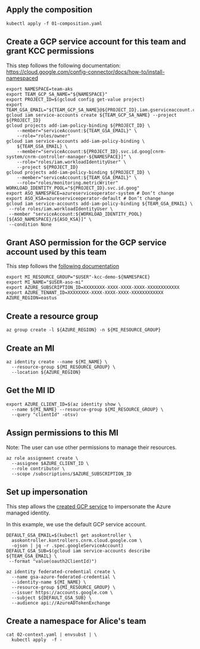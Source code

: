 ## Apply the composition
```
kubectl apply -f 01-composition.yaml
```

## Create a GCP service account for this team and grant KCC permissions

This step follows the following documentation:
https://cloud.google.com/config-connector/docs/how-to/install-namespaced

```
export NAMESPACE=team-aks
export TEAM_GCP_SA_NAME="${NAMESPACE}"
export PROJECT_ID=$(gcloud config get-value project)
export TEAM_GSA_EMAIL="${TEAM_GCP_SA_NAME}@${PROJECT_ID}.iam.gserviceaccount.com"
gcloud iam service-accounts create ${TEAM_GCP_SA_NAME} --project ${PROJECT_ID}
gcloud projects add-iam-policy-binding ${PROJECT_ID} \
    --member="serviceAccount:${TEAM_GSA_EMAIL}" \
    --role="roles/owner"
gcloud iam service-accounts add-iam-policy-binding \
    ${TEAM_GSA_EMAIL} \
    --member="serviceAccount:${PROJECT_ID}.svc.id.goog[cnrm-system/cnrm-controller-manager-${NAMESPACE}]" \
    --role="roles/iam.workloadIdentityUser" \
    --project ${PROJECT_ID}
gcloud projects add-iam-policy-binding ${PROJECT_ID} \
    --member="serviceAccount:${TEAM_GSA_EMAIL}" \
    --role="roles/monitoring.metricWriter"
WORKLOAD_IDENTITY_POOL="${PROJECT_ID}.svc.id.goog"
export ASO_NAMESPACE=azureserviceoperator-system # Don’t change
export ASO_KSA=azureserviceoperator-default # Don’t change
gcloud iam service-accounts add-iam-policy-binding ${TEAM_GSA_EMAIL} \
 --role roles/iam.workloadIdentityUser \
 --member "serviceAccount:${WORKLOAD_IDENTITY_POOL}[${ASO_NAMESPACE}/${ASO_KSA}]" \
 --condition None
```

## Grant ASO permission for the GCP service account used by this team

This step follows the [following documentation](setup-Azure-ASO.md#create-a-gcp-service-account)
```
export MI_RESOURCE_GROUP="$USER"-kcc-demo-${NAMESPACE}
export MI_NAME="$USER-aso-mi"
export AZURE_SUBSCRIPTION_ID=XXXXXXXX-XXXX-XXXX-XXXX-XXXXXXXXXXXX
export AZURE_TENANT_ID=XXXXXXXX-XXXX-XXXX-XXXX-XXXXXXXXXXXX
AZURE_REGION=eastus
```

## Create a resource group
```
az group create -l ${AZURE_REGION} -n ${MI_RESOURCE_GROUP}
```

## Create an MI
```
az identity create --name ${MI_NAME} \
  --resource-group ${MI_RESOURCE_GROUP} \
  --location ${AZURE_REGION}
```

## Get the MI ID
```
export AZURE_CLIENT_ID=$(az identity show \
  --name ${MI_NAME} --resource-group ${MI_RESOURCE_GROUP} \
  --query "clientId" -otsv)
```

## Assign permissions to this MI

Note: The user can use other permissions to manage their resources.
```
az role assignment create \
  --assignee $AZURE_CLIENT_ID \
  --role contributor \
  --scope /subscriptions/$AZURE_SUBSCRIPTION_ID
```

## Set up impersonation

This step allows the [created GCP service](setup-Azure-ASO.md#create-a-gcp-service-account) to impersonate the Azure
managed identity.

In this example, we use the default GCP service account.

```
DEFAULT_GSA_EMAIL=$(kubectl get asokontroller \
  asokontroller.kontrollers.cnrm.cloud.google.com \
  -ojson | jq -r .spec.googleServiceAccount)
DEFAULT_GSA_SUB=$(gcloud iam service-accounts describe ${TEAM_GSA_EMAIL} \
 --format "value(oauth2ClientId)")

az identity federated-credential create \
  --name gsa-azure-federated-credential \
  --identity-name ${MI_NAME} \
  --resource-group ${MI_RESOURCE_GROUP} \
  --issuer https://accounts.google.com \
  --subject ${DEFAULT_GSA_SUB} \
  --audience api://AzureADTokenExchange
```

## Create a namespace for Alice's team
```
cat 02-context.yaml | envsubst | \
  kubectl apply  -f -
```
